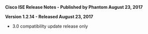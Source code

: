 **Cisco ISE Release Notes - Published by Phantom August 23, 2017**


**Version 1.2.14 - Released August 23, 2017**

* 3.0 compatibility update release only
